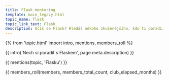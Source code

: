```yaml
---
title: Flask mentoring
template: main_legacy.html
topic_name: flask
topic_link_text: Flask
description: Učíš se Flask? Hledáš někoho zkušenějšího, kdo ti poradí, když se zasekneš? Kdo ti ukáže správné postupy a nasměruje tě na kvalitní návody nebo kurzy?
---
```

{% from 'topic.html' import intro, mentions, members_roll %}

{{ intro('Nech si poradit s Flaskem', page.meta.description) }}

{{ mentions(topic, 'Flasku') }}

{{ members_roll(members, members_total_count, club_elapsed_months) }}

